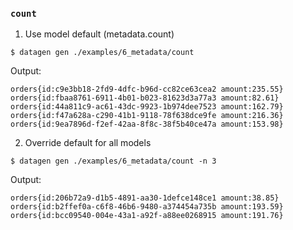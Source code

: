 ### `count`

1. Use model default (metadata.count)

```shell
$ datagen gen ./examples/6_metadata/count
```
Output:
```shell
orders{id:c9e3bb18-2fd9-4dfc-b96d-cc82ce63cea2 amount:235.55}
orders{id:fbaa8761-6911-4b01-b023-81623d3a77a3 amount:82.61}
orders{id:44a811c9-ac61-43dc-9923-1b974dee7523 amount:162.79}
orders{id:f47a628a-c290-41b1-9118-78f638dce9fe amount:216.36}
orders{id:9ea7896d-f2ef-42aa-8f8c-38f5b40ce47a amount:153.98}
```

2. Override default for all models
```shell
$ datagen gen ./examples/6_metadata/count -n 3
```
Output:
```shell
orders{id:206b72a9-d1b5-4891-aa30-1defce148ce1 amount:38.85}
orders{id:b2ffef0a-c6f8-46b6-9480-a374454a735b amount:193.59}
orders{id:bcc09540-004e-43a1-a92f-a88ee0268915 amount:191.76}
```
